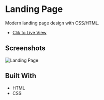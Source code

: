 <h1>Landing Page</h1>

<p>Modern landing page design with CSS/HTML.</p>

- [Clik to Live View](https://aemin321.github.io/landing-page/)

## Screenshots

![Landing Page](https://user-images.githubusercontent.com/121065444/209484801-368252d0-ae4c-44cc-8ab5-df0ecd984aae.png)

## Built With

- HTML
- CSS

